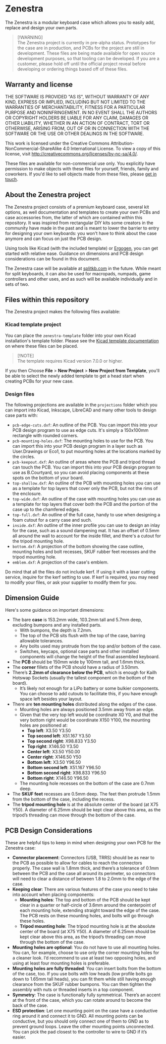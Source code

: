 # Zenestra
The Zenestra is a modular keyboard case which allows you to easily add, replace and design your own parts.

> [!WARNING]\
> The Zenestra project is currently in pre-alpha status. Prototypes for the case are in production, and PCBs for the project are still in development. These files are being made available for open source development purposes, so that tooling can be developed. If you are a customer, please hold off until the official project reveal before developing or ordering things based off of these files.

## Warranty and license
THE SOFTWARE IS PROVIDED "AS IS", WITHOUT WARRANTY OF ANY KIND, EXPRESS OR IMPLIED, INCLUDING BUT NOT LIMITED TO THE WARRANTIES OF MERCHANTABILITY, FITNESS FOR A PARTICULAR PURPOSE AND NONINFRINGEMENT. IN NO EVENT SHALL THE AUTHORS OR COPYRIGHT HOLDERS BE LIABLE FOR ANY CLAIM, DAMAGES OR OTHER LIABILITY, WHETHER IN AN ACTION OF CONTRACT, TORT OR OTHERWISE, ARISING FROM, OUT OF OR IN CONNECTION WITH THE SOFTWARE OR THE USE OR OTHER DEALINGS IN THE SOFTWARE.

This work is licensed under the Creative Commons Attribution-NonCommercial-ShareAlike 4.0 International License. To view a copy of this license, visit http://creativecommons.org/licenses/by-nc-sa/4.0/.

These files are available for non-commercial use only. You explicitly have permission to make objects with these files for yourself, friends, family and coworkers. If you'd like to sell objects made from these files, please [get in touch](mailto:support@splitkb.com).

## About the Zenestra project
The Zenestra project consists of a premium keyboard case, several kit options, as well documentation and templates to create your own PCBs and case accessories from, the latter of which are contained within this repository. It was inspired from rectangular DIY kits some creators in the community have made in the past and is meant to lower the barrier to entry for designing your own keyboards: you won't have to think about the case anymore and can focus on just the PCB design.

Using tools like Kicad (with the included template) or [Ergogen](https://ergogen.xyz), you can get started with relative ease. Guidance on dimensions and PCB design considerations can be found in this document.

The Zenestra case will be available at [splitkb.com](https://splitkb.com/zenestra) in the future. While meant for split keyboards, it can also be used for macropads, numpads, game controllers and other uses, and as such will be available individually and in sets of two.

## Files within this repository
The Zenestra project makes the following files available:

### Kicad template project
You can place the `zenestra-template` folder into your own Kicad installation's template folder. Please see the [Kicad template documentation](https://docs.kicad.org/6.0/en/kicad/kicad.html#template-locations) on where these files can be placed.

> [!NOTE]\
> The template requires Kicad version 7.0.0 or higher.

If you then Choose **File** > **New Project** > **New Project from Template**, you'll be able to select the newly added template to get a head start when creating PCBs for your new case.

### Design files
The following projections are available in the `projections` folder which you can import into Kicad, Inkscape, LibreCAD and many other tools to design case parts with:

- `pcb-edge-cuts.dxf`: An outline of the PCB. You can import this into your PCB design program to use as edge cuts. It's simply a 150x100mm rectangle with rounded corners.
- `pcb-mounting-holes.dxf`: The mounting holes to use for the PCB. You can import this into your PCB design program in a layer such as User.Drawings or Eco1, to put mounting holes at the locations marked by the circles.
- `pcb-keepout.dxf`: An outline of areas where the PCB and tripod thread can touch the PCB. You can import this into your PCB design program to use as B.Courtyard, so you can avoid placing components at these spots on the bottom of your board.
- `top-shallow.dxf`: An outline of the PCB with mounting holes you can use as a template for top layers that cover only the PCB, but not the rims of the enclosure.
- `top-wide.dxf`: An outline of the case with mounting holes you can use as a template for top layers that cover both the PCB and the portion of the case up to the chamfered edges.
- `top-full.dxf`: An outline of the full case, handy to use when designing a foam cutout for a carry case and such.
- `inside.dxf`: An outline of the inner profile you can use to design an inlay for the case, such as a sound dampening mat. It has an offset of 0.5mm all around the wall to account for the inside fillet, and there's a cutout for the tripod mounting hole.
- `bottom.dxf`: A projection of the bottom showing the case outline, mounting holes and bolt recesses, SKUF rubber feet recesses and the tripod mounting hole.
- `emblem.dxf`: A projection of the case's emblem.

Do mind that all the files do not include kerf. If using it with a laser cutting service, inquire for the kerf setting to use. If kerf is required, you may need to modify your files, or ask your supplier to modify them for you.

## Dimension Guide
Here's some guidance on important dimensions:

- The bare **case** is 153.2mm wide, 103.2mm tall and 5.7mm deep, excluding bumpons and any installed parts.
    - With bumpons, the depth is 7.2mm.
    - The top of the PCB sits flush with the top of the case, barring allowable tolerances.
    - Any bolts used may protrude from the top and/or bottom of the case.
    - Switches, keycaps, optional case parts and other installed components will change the height of the final assembled keyboard.
- The **PCB** should be 150mm wide by 100mm tall, and 1.6mm thick.
- The **corner** fillets of the PCB should have a radius of 3.50mm.
- There’s **2.2mm of clearance below the PCB**, which is enough for Kailh Hotswap Sockets (usually the tallest component on the bottom of the board).
    - It’s likely not enough for a LiPo battery or some bulkier components. You can choose to add cutouts to facilitate this, if you have enough space left besides your layout.
- There are **ten mounting holes** distributed along the edges of the case.
    - Mounting holes are always positioned 3.5mm away from an edge.
    - Given that the very top left would be coordinate X0 Y0, and that the very bottom right would be coordinate X150 Y100, the mounting holes are positioned at:
        - **Top left**: X3.50 Y3.50
        - **Top second left**: X51.167 Y3.50
        - **Top second right**: X98.833 Y3.50
        - **Top right**: X146.50 Y3.50
        - **Center left**: X3.50 Y50.00
        - **Center right**: X146.50 Y50
        - **Bottom left**: X3.50 Y96.50
        - **Bottom second left**: X51.167 Y96.50
        - **Bottom second right**: X98.833 Y96.50
        - **Bottom right**: X146.50 Y96.50
    - The mounting hole recesses on the bottom of the case are 0.7mm deep.
- The **SKUF feet** recesses are 0.5mm deep. The feet then protrude 1.5mm from the bottom of the case, including the recess.
- The **tripod mounting hole** is at the absolute center of the board (at X75 Y50). A diameter of 6.25mm should be kept clear above this area, as the tripod’s threading can move through the bottom of the case.

## PCB Design Considerations
These are helpful tips to keep in mind when designing your own PCB for the Zenestra case:

- **Connector placement**: Connectors (USB, TRRS) should be as near to the PCB as possible to allow for cables to reach the connectors properly. The case wall is 1.8mm thick, and there’s a tolerance of 0.1mm between the PCB and the case all around its perimeter, so connectors will need to clear a distance of between 1.8 to 2.0mm to the edge of the case.
- **Keeping clear**: There are various features of the case you need to take into account when placing components:
    - **Mounting holes**: The top and bottom of the PCB should be kept clear in a quarter or half-circle of 3.6mm around the centerpoint of each mounting hole, extending straight toward the edge of the case. The PCB rests on these mounting holes, and bolts will go through these holes.
    - **Tripod mounting hole**: The tripod mounting hole is at the absolute center of the board (at X75 Y50). A diameter of 6.25mm should be kept clear above this area, as the tripod’s threading can move through the bottom of the case.
- **Mounting holes are optional**: You do not have to use all mounting holes. You can, for example, choose to use only the corner mounting holes for a cleaner look. I’d recommend to use at least two opposing holes, and using at least four mounting holes is preferable.
- **Mounting holes are fully threaded**: You can insert bolts from the bottom of the case, too. If you use bolts with low heads (low profile bolts go down to 1.65mm tall heads), you can fit them while still having enough clearance from the SKUF rubber bumpons. You can then tighten the assembly with nuts or threaded inserts in a top component.
- **Symmetry**: The case is functionally fully symmetrical. There’s an accent at the front of the case, which you can rotate around to become the back of the case.
- **ESD protection**: Let one mounting point on the case have a conductive ring around it and connect it to GND. All mounting points can be conductive, but you should only connect one of them to GND as to prevent ground loops. Leave the other mounting points unconnected. You can pick the pad closest to the controller to wire to GND if it’s easier.
